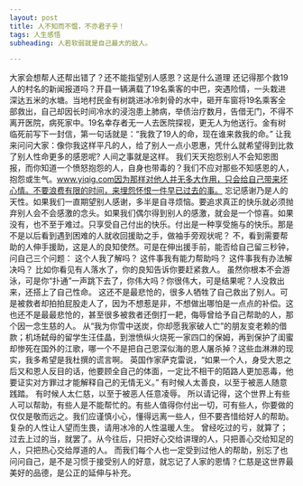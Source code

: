 ```yaml
---
layout: post
title: 人不知而不愠，不亦君子乎！
tags: 人生感悟
subheading: 人若软弱就是自己最大的敌人。

---
```


大家会想帮人还帮出错了？还不能指望别人感恩？这是什么道理 还记得那个救19人的村名的新闻报道吗？开县一辆满载了19名乘客的中巴，突遇险情，一头栽进深达五米的水塘。当地村民金有树跳进冰冷刺骨的水中，砸开车窗将19名乘客全部救出，自己却因长时间冷水的浸泡患上肺病，举债治疗数月，告借无门，不得不离开医院，病死家中。19名幸存者无一人去医院探视，更无人为他送行。金有树临死前写下一封信，第一句话就是：“我救了19人的命，现在谁来救我的命。” 让我来问问大家：像你我这样平凡的人，给了别人一点小恩惠，凭什么就希望得到比救了别人性命更多的感恩呢? 人间之事就是这样。 我们天天抱怨别人不会知恩图报，而你知道一个愤怒抱怨的人，自身也带毒的？我们不应对那些不知感恩的人，抱怨或生气。www.yiqig.com因为那样对他人并无多大作用，只会给自己带来坏心情。不要浪费有限的时间，来埋怨怀恨一件早已过去的事。 忘记感谢乃是人的天性。如果我们一直期望别人感谢，多半是自寻烦恼。要追求真正的快乐就必须抛弃别人会不会感激的念头。如果我们偶尔得到别人的感激，就会是一个惊喜。如果没有，也不至于难过。只享受自己付出的快乐。付出是一种享受施与的快乐。那是不是以后看到遇到困难的人就收回援助之手，做袖手旁观状呢？ 不，看到需要帮助的人伸手援助，这是人的良知使然。可是在伸出援手前，能否给自己留三秒钟，问自己三个问题： 这个人我了解吗？ 这件事我有能力帮助吗？ 这件事我有办法解决吗？ 比如你看见有人落水了，你的良知告诉你要赶紧救人。 虽然你根本不会游泳，可是你“扑通”一声跳下去了，你伟大吗？你很伟大，可是结果呢？人没救出来，还搭上了自己性命。 这还不是最悲怆的，很多人牺牲了自己救出了别人。可是被救者却拍拍屁股走人了，因为不想惹是非，不想做出哪怕是一点点的补偿。这也还不是最最悲怆的，甚至很多被救者还倒打一耙，侮辱曾给予自己帮助的人，那个因一念生慈的人。 从“我为你雪中送炭，你却愿我家破人亡”的朋友变老赖的借款；机场弑母的留学生汪佳晶，到泄愤纵火烧死一家四口的保姆，再到保护了闺蜜却惨死在国外的江歌，哪一个不是把自己恩深似海的恩人屠杀掉？这些血淋淋的现实，我多希望是我杜撰的谎言啊。 英国作家萨克雷说，“如果一个人，身受大恩之后又和恩人反目的话，他要顾全自己的体面，一定比不相干的陌路人更加恶毒，他要证实对方罪过才能解释自己的无情无义。” 有时候人太善良，以至于被恶人随意践踏。 有时候人太仁慈，以至于被恶人任意凌辱。 所以请记得，这个世界上有些人可以帮助，有些人是不能帮忙的。有些人值得你付出一切，可有些人，你要做的仅仅是敬而远之。我们应谨慎小心，懂得远离一些人，但不要吝惜给好人的帮助。复杂的人性让人望而生畏，请用冰冷的人性温暖人生。 曾经吃过的亏，就算了；过去上过的当，就罢了。从今往后，只把好心交给讲理的人，只把善心交给知足的人，只把热心交给厚道的人。 而我们每个人也一定受到过他人的帮助，别忘了也问问自己，是不是习惯于接受别人的好意，就忘记了人家的恩情？仁慈是这世界最美好的品德，是公正的延伸与补充。

